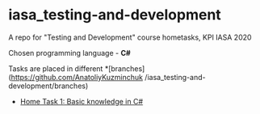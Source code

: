 # iasa_testing-and-development
A repo for "Testing and Development" course hometasks, KPI IASA 2020

Chosen programming language - **C#**

Tasks are placed in different *[branches](https://github.com/AnatoliyKuzminchuk
/iasa_testing-and-development/branches)
* [Home Task 1: Basic knowledge in C#](https://github.com/AnatoliyKuzminchuk/iasa_testing-and-development/tree/anatoliy.kuzminchuk_lab1)
